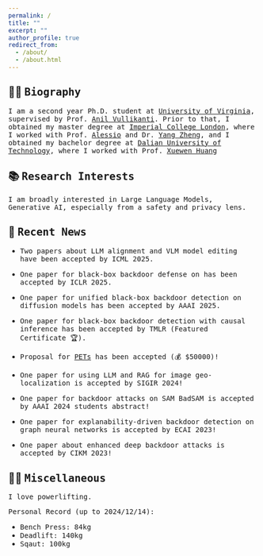```yaml
---
permalink: /
title: ""
excerpt: ""
author_profile: true
redirect_from: 
  - /about/
  - /about.html
---
```

## 🧑‍💻 <span style="font-family: 'Monaco', 'Consolas', 'Lucida Console', monospace;">Biography</span>
<span style="font-family: 'Monaco', 'Consolas', 'Lucida Console', monospace; font-size: 14px;"> I am a second year Ph.D. student at [University of Virginia](https://www.virginia.edu/), supervised by Prof. [Anil Vullikanti](https://engineering.virginia.edu/faculty/anil-vullikanti). Prior to that, I obtained my master degree at [Imperial College London](https://www.imperial.ac.uk/), where I worked with Prof. [Alessio](https://www.imperial.ac.uk/people/a.lomuscio) and Dr. [Yang Zheng](https://zhengy09.github.io), and I obtained my bachelor degree at [Dalian University of Technology](http://en.dlut.edu.cn/), where I worked with Prof. [Xuewen Huang](http://faculty.dlut.edu.cn/2006011040/zh_CN/index.htm) </span>


## 📚 <span style="font-family: 'Monaco', 'Consolas', 'Lucida Console', monospace;">Research Interests</span>
<span style="font-family: 'Monaco', 'Consolas', 'Lucida Console', monospace; font-size: 14px;">I am broadly interested in Large Language Models, Generative AI, especially from a safety and privacy lens.</span>

## 📢 <span style="font-family: 'Monaco', 'Consolas', 'Lucida Console', monospace;">Recent News</span>

- <span style="font-family: 'Monaco', 'Consolas', 'Lucida Console', monospace; font-size: 14px;">Two papers about LLM alignment and VLM model editing have been accepted by ICML 2025.</span>

- <span style="font-family: 'Monaco', 'Consolas', 'Lucida Console', monospace; font-size: 14px;">One paper for black-box backdoor defense on has been accepted by ICLR 2025.</span>

- <span style="font-family: 'Monaco', 'Consolas', 'Lucida Console', monospace; font-size: 14px;">One paper for unified black-box backdoor detection on diffusion models has been accepted by AAAI 2025.</span>

- <span style="font-family: 'Monaco', 'Consolas', 'Lucida Console', monospace; font-size: 14px;">One paper for black-box backdoor detection with causal inference has been accepted by TMLR (Featured Certificate 🏆).</span>

- <span style="font-family: 'Monaco', 'Consolas', 'Lucida Console', monospace; font-size: 14px;">Proposal for [PETs](https://data.org/initiatives/pets-challenge/awardees/) has been accepted (💰 $50000)!</span>

- <span style="font-family: 'Monaco', 'Consolas', 'Lucida Console', monospace; font-size: 14px;">One paper for using LLM and RAG for image geo-localization is accepted by SIGIR 2024!</span>

- <span style="font-family: 'Monaco', 'Consolas', 'Lucida Console', monospace; font-size: 14px;">One paper for backdoor attacks on SAM BadSAM is accepted by AAAI 2024 students abstract!</span>

- <span style="font-family: 'Monaco', 'Consolas', 'Lucida Console', monospace; font-size: 14px;">One paper for explanability-driven backdoor detection on graph neural networks is accepted by ECAI 2023!</span>

- <span style="font-family: 'Monaco', 'Consolas', 'Lucida Console', monospace; font-size: 14px;">One paper about enhanced deep backdoor attacks is accepted by CIKM 2023!</span>

## 🏋️‍♂️ <span style="font-family: 'Monaco', 'Consolas', 'Lucida Console', monospace;">Miscellaneous</span>

<span style="font-family: 'Monaco', 'Consolas', 'Lucida Console', monospace; font-size: 14px;">I love powerlifting.</span>

<span style="font-family: 'Monaco', 'Consolas', 'Lucida Console', monospace; font-size: 14px;">Personal Record (up to 2024/12/14):</span>
- <span style="font-family: 'Monaco', 'Consolas', 'Lucida Console', monospace; font-size: 14px;">Bench Press: 84kg</span>
- <span style="font-family: 'Monaco', 'Consolas', 'Lucida Console', monospace; font-size: 14px;">Deadlift: 140kg</span>
- <span style="font-family: 'Monaco', 'Consolas', 'Lucida Console', monospace; font-size: 14px;">Sqaut: 100kg</span>


<center>
<div style="width: 300px; height: 200px; overflow: hidden;">
  <script type="text/javascript" id="clustrmaps" src="//clustrmaps.com/map_v2.js?d=sNab61BCqqN7iSZD6CWpN4qtAnpG4NGD1sq4VmUEeDY&cl=ffffff&w=a"></script>
</div>
</center>
